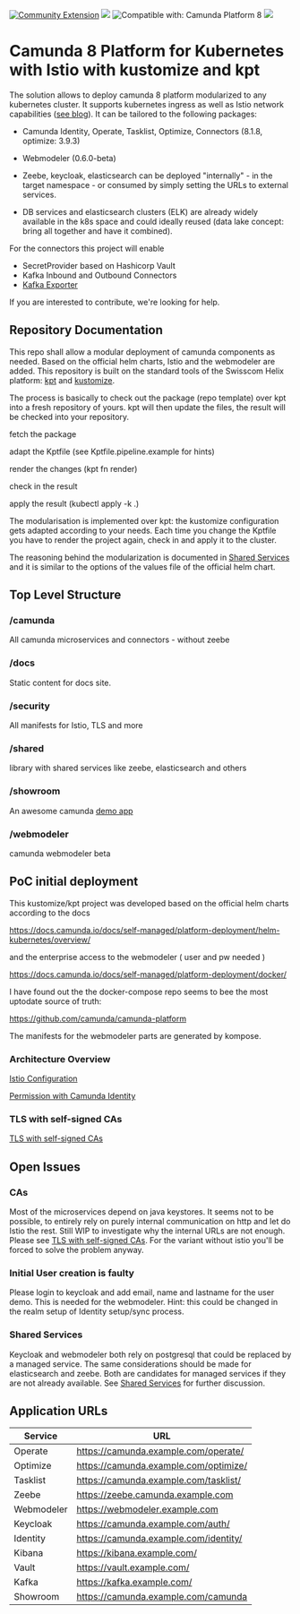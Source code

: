 [![Community Extension](https://img.shields.io/badge/Community%20Extension-An%20open%20source%20community%20maintained%20project-FF4700)](https://github.com/camunda-community-hub/community)
[![](https://img.shields.io/badge/Lifecycle-Incubating-blue)](https://github.com/Camunda-Community-Hub/community/blob/main/extension-lifecycle.md#incubating-)
![Compatible with: Camunda Platform 8](https://img.shields.io/badge/Compatible%20with-Camunda%20Platform%208-0072Ce)
[![](https://img.shields.io/badge/Lifecycle-Proof%20of%20Concept-blueviolet)](https://github.com/Camunda-Community-Hub/community/blob/main/extension-lifecycle.md#proof-of-concept-)

# Camunda 8 Platform for Kubernetes with Istio with kustomize and kpt

The solution allows to deploy camunda 8 platform modularized to any kubernetes cluster. It supports kubernetes ingress as well as Istio network capabilities ([see blog](https://vdan.niceneasy.ch/camunda-8-oauth-for-zeebe-with-istio/)). It can be tailored to the following packages:

- Camunda Identity, Operate, Tasklist, Optimize, Connectors (8.1.8, optimize: 3.9.3)

- Webmodeler (0.6.0-beta)

- Zeebe, keycloak, elasticsearch can be deployed "internally" - in the target namespace - or consumed by simply setting the URLs to external services.

- DB services and elasticsearch clusters (ELK) are already widely available in the k8s space and could ideally reused (data lake concept: bring all together and have it combined).

For the connectors this project will enable

- SecretProvider based on Hashicorp Vault
- Kafka Inbound and Outbound Connectors
- [Kafka Exporter](https://github.com/camunda-community-hub/zeebe-kafka-exporter)

If you are interested to contribute, we're looking for help.

## Repository Documentation

This repo shall allow a modular deployment of camunda components as needed. Based on the official helm charts, Istio and the webmodeler are added. This repository is built on the standard tools of the Swisscom Helix platform: [kpt](https://kpt.dev/installation/) and [kustomize](https://kustomize.io/).

The process is basically to check out the package (repo template) over kpt into a fresh repository of yours. kpt will then update the files, the result will be checked into your repository.

fetch the package

adapt the Kptfile  (see Kptfile.pipeline.example for hints)

render the changes  (kpt fn render)

check in the result

apply the result  (kubectl apply -k .)

The modularisation is implemented over kpt: the kustomize configuration gets adapted according to your needs. Each time you change the Kptfile you have to render the project again, check in and apply it to the cluster.

The reasoning behind the modularization is documented in
[Shared Services](./docs/shared-services.md) and it is similar to the options of the values file of the official helm chart.

## Top Level Structure

### /camunda
All camunda microservices and connectors - without zeebe

### /docs
Static content for docs site.

### /security
All manifests for Istio, TLS and more

### /shared
library with shared services like zeebe, elasticsearch and others

### /showroom
An awesome camunda [demo app](https://github.com/camunda-consulting/showroom-customer-onboarding/tree/c8-iteration2)

### /webmodeler
camunda webmodeler beta

## PoC initial deployment

This kustomize/kpt project was developed based on the official helm charts according to the docs

https://docs.camunda.io/docs/self-managed/platform-deployment/helm-kubernetes/overview/

and the enterprise access to the webmodeler ( user and pw needed )

https://docs.camunda.io/docs/self-managed/platform-deployment/docker/  

I have found out the the docker-compose repo seems to bee the most uptodate source of truth:

https://github.com/camunda/camunda-platform

The manifests for the webmodeler parts are generated by kompose.

### Architecture Overview

[Istio Configuration](./docs/istio-config.md)

[Permission with Camunda Identity](./docs/permissions.md)

### TLS with self-signed CAs

[TLS with self-signed CAs](./docs/tls.md)
## Open Issues

### CAs

Most of the microservices depend on java keystores. 
It seems not to be possible, to entirely rely on purely internal communication on http and let do Istio the rest. Still WIP to investigate why the internal URLs are not enough.
Please see [TLS with self-signed CAs](./docs/tls.md).
For the variant without istio you'll be forced to solve the problem anyway.

### Initial User creation is faulty

Please login to keycloak and add email, name and lastname for the user demo. This is needed for the webmodeler.
Hint: this could be changed in the realm setup of Identity setup/sync process.

### Shared Services

Keycloak and webmodeler both rely on postgresql that could be replaced by a managed service.
The same considerations should be made for elasticsearch and zeebe. Both are candidates for managed services if they are not already available. See [Shared Services](./docs/shared-services.md) for further discussion.

## Application URLs

| Service | URL |
| --- | --- |
| Operate | https://camunda.example.com/operate/ |
| Optimize | https://camunda.example.com/optimize/ |
| Tasklist | https://camunda.example.com/tasklist/ |
| Zeebe    | https://zeebe.camunda.example.com |
| Webmodeler | https://webmodeler.example.com |
| Keycloak | https://camunda.example.com/auth/ |
| Identity | https://camunda.example.com/identity/ |
| Kibana   | https://kibana.example.com/ |
| Vault    | https://vault.example.com/ |
| Kafka    | https://kafka.example.com/ |
| Showroom | https://camunda.example.com/camunda |